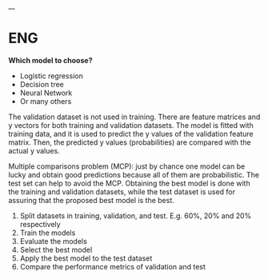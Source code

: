 __

# ENG

**Which model to choose?**

* Logistic regression
* Decision tree
* Neural Network
* Or many others

The validation dataset is not used in training. There are feature matrices and y vectors for both training and validation datasets. 
The model is fitted with training data, and it is used to predict the y values of the validation feature matrix. 
Then, the predicted y values (probabilities) are compared with the actual y values.

Multiple comparisons problem (MCP): just by chance one model can be lucky and obtain good predictions because all of them are probabilistic.
The test set can help to avoid the MCP. Obtaining the best model is done with the training and validation datasets, while the test dataset is used for assuring that the proposed best model is the best.

1. Split datasets in training, validation, and test. E.g. 60%, 20% and 20% respectively
2. Train the models
3. Evaluate the models
4. Select the best model
5. Apply the best model to the test dataset
6. Compare the performance metrics of validation and test
